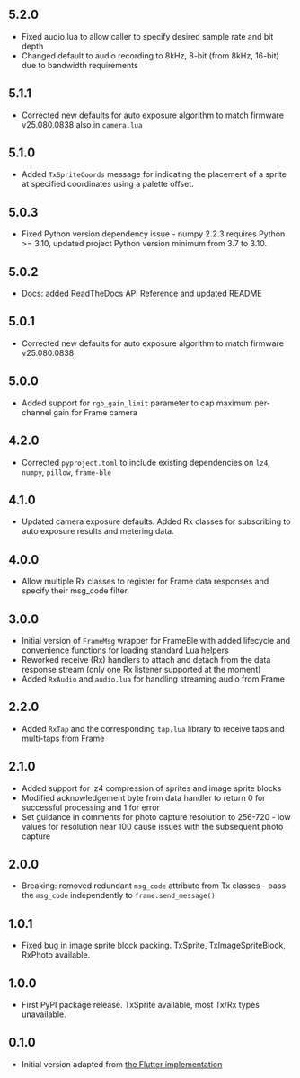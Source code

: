 ## 5.2.0

* Fixed audio.lua to allow caller to specify desired sample rate and bit depth
* Changed default to audio recording to 8kHz, 8-bit (from 8kHz, 16-bit) due to bandwidth requirements

## 5.1.1

* Corrected new defaults for auto exposure algorithm to match firmware v25.080.0838 also in `camera.lua`

## 5.1.0

* Added `TxSpriteCoords` message for indicating the placement of a sprite at specified coordinates using a palette offset.

## 5.0.3

* Fixed Python version dependency issue - numpy 2.2.3 requires Python >= 3.10, updated project Python version minimum from 3.7 to 3.10.

## 5.0.2

* Docs: added ReadTheDocs API Reference and updated README

## 5.0.1

* Corrected new defaults for auto exposure algorithm to match firmware v25.080.0838

## 5.0.0

* Added support for `rgb_gain_limit` parameter to cap maximum per-channel gain for Frame camera

## 4.2.0

* Corrected `pyproject.toml` to include existing dependencies on `lz4`, `numpy`, `pillow`, `frame-ble`

## 4.1.0

* Updated camera exposure defaults. Added Rx classes for subscribing to auto exposure results and metering data.

## 4.0.0

* Allow multiple Rx classes to register for Frame data responses and specify their msg_code filter.

## 3.0.0

* Initial version of `FrameMsg` wrapper for FrameBle with added lifecycle and convenience functions for loading standard Lua helpers
* Reworked receive (Rx) handlers to attach and detach from the data response stream (only one Rx listener supported at the moment)
* Added `RxAudio` and `audio.lua` for handling streaming audio from Frame

## 2.2.0

* Added `RxTap` and the corresponding `tap.lua` library to receive taps and multi-taps from Frame

## 2.1.0

* Added support for lz4 compression of sprites and image sprite blocks
* Modified acknowledgement byte from data handler to return 0 for successful processing and 1 for error
* Set guidance in comments for photo capture resolution to 256-720 - low values for resolution near 100 cause issues with the subsequent photo capture

## 2.0.0

* Breaking: removed redundant `msg_code` attribute from Tx classes - pass the `msg_code` independently to `frame.send_message()`

## 1.0.1

* Fixed bug in image sprite block packing.
  TxSprite, TxImageSpriteBlock, RxPhoto available.

## 1.0.0

* First PyPI package release. TxSprite available, most Tx/Rx types unavailable.

## 0.1.0

* Initial version adapted from [the Flutter implementation](https://pub.dev/packages/frame_msg)
